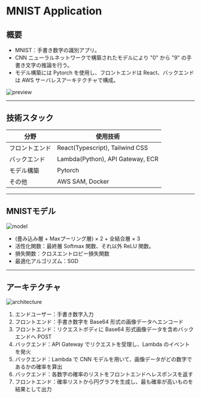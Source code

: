 # MNIST Application

## 概要
- MNIST：手書き数字の識別アプリ。
- CNN ニューラルネットワークで構築されたモデルにより "0" から "9" の手書き文字の推論を行う。
- モデル構築には Pytorch を使用し、フロントエンドは React、バックエンドは AWS サーバレスアーキテクチャで構成。

![preview](https://user-images.githubusercontent.com/89395132/236490902-24b4fadb-0f02-4b90-8328-d821a9a9b909.png)


---

## 技術スタック
| 分野 | 使用技術 |
| ---- | ---- |
| フロントエンド | React(Typescript), Tailwind CSS |
| バックエンド | Lambda(Python), API Gateway, ECR |
| モデル構築 | Pytorch |
| その他 | AWS SAM, Docker |


---


## MNISTモデル
![model](https://user-images.githubusercontent.com/89395132/236506173-6b3f5226-c174-4d2c-b682-ac432472f9d3.png)
- (畳み込み層 + Maxプーリング層) × 2 + 全結合層 × 3
- 活性化関数：最終層 Softmax 関数、それ以外 ReLU 関数。
- 損失関数：クロスエントロピー損失関数
- 最適化アルゴリズム：SGD


---


## アーキテクチャ
![architecture](https://user-images.githubusercontent.com/89395132/236503556-c9d8a25c-5948-4737-b531-b0b98f0baab8.png)
1. エンドユーザー：手書き数字入力
2. フロントエンド：手書き数字を Base64 形式の画像データへエンコード
3. フロントエンド：リクエストボディに Base64 形式画像データを含めバックエンドへ POST
4. バックエンド：API Gateway でリクエストを受理し、Lambda のイベントを発火
5. バックエンド：Lambda で CNN モデルを用いて、画像データがどの数字であるかの確率を算出
6. バックエンド：各数字の確率のリストをフロントエンドへレスポンスを返す
7. フロントエンド：確率リストから円グラフを生成し、最も確率が高いものを結果として出力
